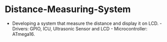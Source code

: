 # Distance-Measuring-System
- Developing a system that measure the distance and display it on LCD. - Drivers: GPIO, ICU, Ultrasonic Sensor and LCD - Microcontroller: ATmega16.
